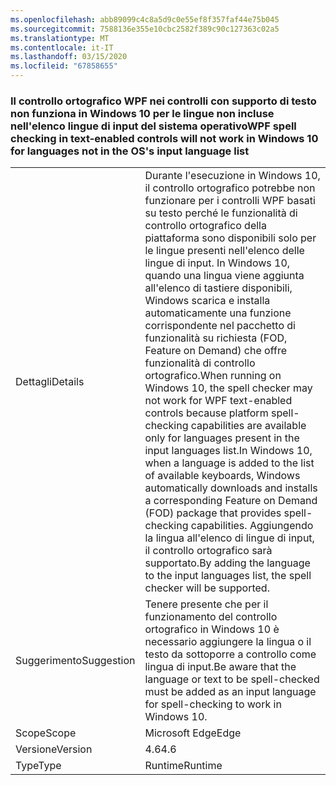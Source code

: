 ```yaml
---
ms.openlocfilehash: abb89099c4c8a5d9c0e55ef8f357faf44e75b045
ms.sourcegitcommit: 7588136e355e10cbc2582f389c90c127363c02a5
ms.translationtype: MT
ms.contentlocale: it-IT
ms.lasthandoff: 03/15/2020
ms.locfileid: "67858655"
---
```

### <a name="wpf-spell-checking-in-text-enabled-controls-will-not-work-in-windows-10-for-languages-not-in-the-oss-input-language-list"></a><span data-ttu-id="30606-101">Il controllo ortografico WPF nei controlli con supporto di testo non funziona in Windows 10 per le lingue non incluse nell'elenco lingue di input del sistema operativo</span><span class="sxs-lookup"><span data-stu-id="30606-101">WPF spell checking in text-enabled controls will not work in Windows 10 for languages not in the OS's input language list</span></span>

|   |   |
|---|---|
|<span data-ttu-id="30606-102">Dettagli</span><span class="sxs-lookup"><span data-stu-id="30606-102">Details</span></span>|<span data-ttu-id="30606-103">Durante l'esecuzione in Windows 10, il controllo ortografico potrebbe non funzionare per i controlli WPF basati su testo perché le funzionalità di controllo ortografico della piattaforma sono disponibili solo per le lingue presenti nell'elenco delle lingue di input. In Windows 10, quando una lingua viene aggiunta all'elenco di tastiere disponibili, Windows scarica e installa automaticamente una funzione corrispondente nel pacchetto di funzionalità su richiesta (FOD, Feature on Demand) che offre funzionalità di controllo ortografico.</span><span class="sxs-lookup"><span data-stu-id="30606-103">When running on Windows 10, the spell checker may not work for WPF text-enabled controls because platform spell-checking capabilities are available only for languages present in the input languages list.In Windows 10, when a language is added to the list of available keyboards, Windows automatically downloads and installs a corresponding Feature on Demand (FOD) package that provides spell-checking capabilities.</span></span> <span data-ttu-id="30606-104">Aggiungendo la lingua all'elenco di lingue di input, il controllo ortografico sarà supportato.</span><span class="sxs-lookup"><span data-stu-id="30606-104">By adding the language to the input languages list, the spell checker will be supported.</span></span>|
|<span data-ttu-id="30606-105">Suggerimento</span><span class="sxs-lookup"><span data-stu-id="30606-105">Suggestion</span></span>|<span data-ttu-id="30606-106">Tenere presente che per il funzionamento del controllo ortografico in Windows 10 è necessario aggiungere la lingua o il testo da sottoporre a controllo come lingua di input.</span><span class="sxs-lookup"><span data-stu-id="30606-106">Be aware that the language or text to be spell-checked must be added as an input language for spell-checking to work in Windows 10.</span></span>|
|<span data-ttu-id="30606-107">Scope</span><span class="sxs-lookup"><span data-stu-id="30606-107">Scope</span></span>|<span data-ttu-id="30606-108">Microsoft Edge</span><span class="sxs-lookup"><span data-stu-id="30606-108">Edge</span></span>|
|<span data-ttu-id="30606-109">Versione</span><span class="sxs-lookup"><span data-stu-id="30606-109">Version</span></span>|<span data-ttu-id="30606-110">4.6</span><span class="sxs-lookup"><span data-stu-id="30606-110">4.6</span></span>|
|<span data-ttu-id="30606-111">Type</span><span class="sxs-lookup"><span data-stu-id="30606-111">Type</span></span>|<span data-ttu-id="30606-112">Runtime</span><span class="sxs-lookup"><span data-stu-id="30606-112">Runtime</span></span>|
